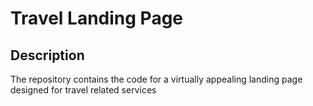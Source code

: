 # Travel Landing Page
## Description
The repository contains the code for a virtually appealing landing page designed for travel related services
